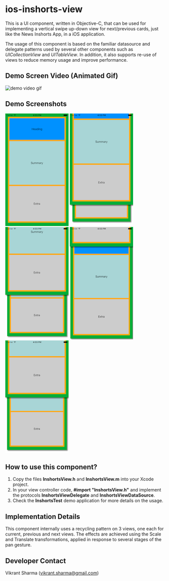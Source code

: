 # ios-inshorts-view
This is a UI component, written in Objective-C, that can be used for implementing a vertical swipe up-down view for next/previous cards, just like the News Inshorts App, in a iOS application.

The usage of this component is based on the familiar datasource and delegate patterns used by several other components such as *UICollectionView* and *UITableView*. In addition, it also supports re-use of views to reduce memory usage and improve performance.

## Demo Screen Video (Animated Gif)
![demo video gif](/demo_videos/vik_inshorts_demo.gif "demo_video_gif")

## Demo Screenshots
![initial](/demo_images/initial.png "initial")
![swipe_up_1](/demo_images/swipe_up_1.png "swipe_up_1")
![swipe_up_2](/demo_images/swipe_up_2.png "swipe_up_2")
![swipe_up_3](/demo_images/swipe_up_3.png "swipe_up_3")
![swipe_down](/demo_images/swipe_down.png "swipe_down")

## How to use this component?
1. Copy the files **InshortsView.h** and **InshortsView.m** into your Xcode project.
2. In your view controller code, **#import "InshortsView.h"** and implement the protocols **InshortsViewDelegate** and **InshortsViewDataSource**.
3. Check the **InshortsTest** demo application for more details on the usage.

## Implementation Details
This component internally uses a recycling pattern on 3 views, one each for current, previous and next views. The effects are achieved using the Scale and Translate transformations, applied in response to several stages of the pan gesture.

## Developer Contact
Vikrant Sharma (vikrant.sharma@gmail.com)
